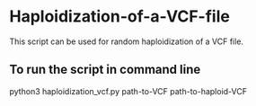 # Haploidization-of-a-VCF-file
This script can be used for random haploidization of a VCF file. 

## To run the script in command line
python3 haploidization_vcf.py path-to-VCF path-to-haploid-VCF
